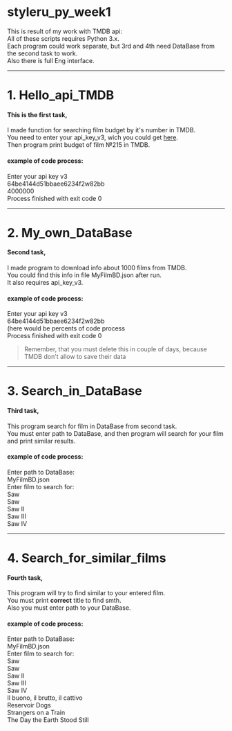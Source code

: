 # styleru_py_week1
This is result of my work with TMDB api:  
All of these scripts requires Python 3.x.  
Each program could work separate, but 3rd and 4th need DataBase from the second task to work.  
Also there is full Eng interface.  


***
# 1. Hello_api_TMDB #
#### This is the first task, 
I made function for searching film budget by it's number in TMDB.  
You need to enter your api_key_v3, wich you could get [here](https://www.themoviedb.org/).  
Then program print budget of film №215 in TMDB.  
#### example of code process:
  Enter your api key v3  
  64be4144d51bbaee6234f2w82bb  
  4000000  
  Process finished with exit code 0  
  
***
# 2. My_own_DataBase #
#### Second task,
I made program to download info about 1000 films from TMDB.  
You could find this info in file MyFilmBD.json after run.  
It also requires api_key_v3.  
#### example of code process:  
  Enter your api key v3  
  64be4144d51bbaee6234f2w82bb  
  (here would be percents of code process  
  Process finished with exit code 0  
  > Remember, that you must delete this in couple of days, because TMDB don't allow to save their data      
  
***
# 3. Search_in_DataBase #
#### Third task,
This program search for film in DataBase from second task.  
You must enter path to DataBase, and then program will search for your film and print similar results.  
#### example of code process:  
  Enter path to DataBase:  
  MyFilmBD.json  
  Enter film to search for:  
  Saw  
  Saw  
  Saw II  
  Saw III  
  Saw IV  
  ***
# 4. Search_for_similar_films #
#### Fourth task,
This program will try to find similar to your entered film.  
You must print **correct** title to find smth.  
Also you must enter path to your DataBase.  
#### example of code process:  
  Enter path to DataBase:  
  MyFilmBD.json  
  Enter film to search for:  
  Saw  
  Saw  
  Saw II  
  Saw III  
  Saw IV  
  Il buono, il brutto, il cattivo  
  Reservoir Dogs  
  Strangers on a Train  
  The Day the Earth Stood Still  
